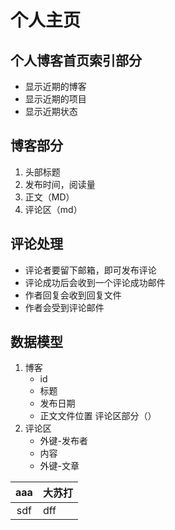 # 个人主页  

## 个人博客首页索引部分  

* 显示近期的博客
* 显示近期的项目
* 显示近期状态

## 博客部分

1. 头部标题
2. 发布时间，阅读量
3. 正文（MD）
4. 评论区（md）

## 评论处理

* 评论者要留下邮箱，即可发布评论
* 评论成功后会收到一个评论成功邮件
* 作者回复会收到回复文件
* 作者会受到评论邮件

## 数据模型

1. 博客
    * id
    * 标题
    * 发布日期
    * 正文文件位置
    评论区部分（）
2. 评论区
    * 外键-发布者
    * 内容
    * 外键-文章

| aaa | 大苏打 |
|:--: | :--|
| sdf | dff |
